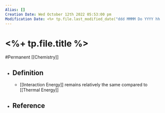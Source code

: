 ```yaml
---
Alias: []
Creation Date: Wed October 12th 2022 05:53:00 pm 
Modification Date: <%+ tp.file.last_modified_date("ddd MMMM Do YYYY hh:mm:ss a") %>
---
```

# <%+ tp.file.title %>
#Permanent [[Chemistry]]

- ## Definition
	- [[Interaction Energy]] remains relatively the same compared to [[Thermal Energy]]
- ## Reference